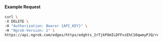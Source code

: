 <!-- Code generated for API Clients. DO NOT EDIT. -->

#### Example Request

```bash
curl \
-X DELETE \
-H "Authorization: Bearer {API_KEY}" \
-H "Ngrok-Version: 2" \
https://api.ngrok.com/edges/https/edghts_2rTjkPOmILDFFvzEhC10qwmyPJQ/routes/edghtsrt_2rTjkShdFolPLFLyZ4r5nDU4FtV/webhook_verification
```
